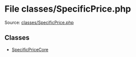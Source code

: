 File classes/SpecificPrice.php
=========

Source: [classes/SpecificPrice.php](https://github.com/PrestaShop/PrestaShop/blob/1.5.1.0/classes/SpecificPrice.php)


Classes
-------

* [SpecificPriceCore](class.SpecificPriceCore.md)

